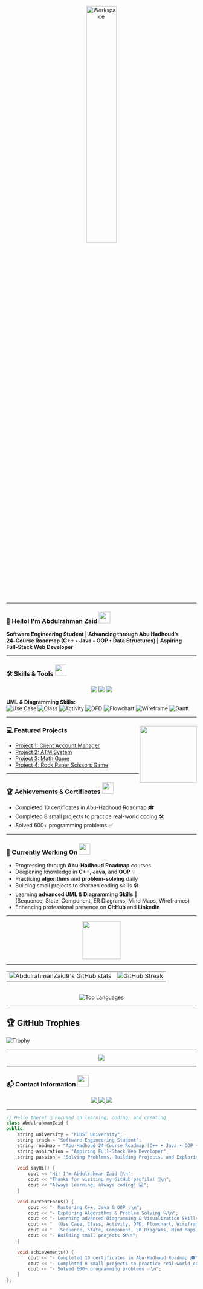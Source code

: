 <div align="center" width="100%">

<img src="https://github.com/SP-XD/SP-XD/blob/main/images/dev-working_rounded.gif?raw=true" alt="Workspace" width="40%"/><br>

</div>

<hr>

### 👋 Hello! I'm **Abdulrahman Zaid** <img src="https://media.giphy.com/media/WUlplcMpOCEmTGBtBW/giphy.gif" width="30">
**Software Engineering Student | Advancing through Abu Hadhoud’s 24‑Course Roadmap (C++ • Java • OOP • Data Structures) | Aspiring Full‑Stack Web Developer**  

---

### 🛠️ Skills & Tools <img src="https://media.giphy.com/media/3o7TKPdUkkbCAVqW4w/giphy.gif" width="30">
<div align="center">
  <img src="https://img.shields.io/badge/C++-00599C?style=for-the-badge&logo=c%2B%2B&logoColor=white" />
  <img src="https://img.shields.io/badge/Visual%20Studio-5C2D91?style=for-the-badge&logo=visual-studio&logoColor=white" />
  <img src="https://img.shields.io/badge/Java-007396?style=for-the-badge&logo=java&logoColor=white" />
</div>

**UML & Diagramming Skills:**  
 ![Use Case](https://img.shields.io/badge/Use%20Case%20Diagram-blue?style=for-the-badge)    ![Class](https://img.shields.io/badge/Class%20Diagram-orange?style=for-the-badge)    ![Activity](https://img.shields.io/badge/Activity%20Diagram-green?style=for-the-badge)    ![DFD](https://img.shields.io/badge/DFD-lightgrey?style=for-the-badge)    ![Flowchart](https://img.shields.io/badge/Flowchart-purple?style=for-the-badge)    ![Wireframe](https://img.shields.io/badge/Wireframe-red?style=for-the-badge)    ![Gantt](https://img.shields.io/badge/Gantt%20Chart-yellow?style=for-the-badge)     

---

### 💻 Featured Projects <img align="right" src="https://media.giphy.com/media/qgQUggAC3Pfv687qPC/giphy.gif" width="150" />
- [Project 1: Client Account Manager](https://github.com/AbdulrahmanZaid9/ClientAccountManager)  
- [Project 2: ATM System](https://github.com/AbdulrahmanZaid9/ATM)  
- [Project 3: Math Game](https://github.com/AbdulrahmanZaid9/MathGame)  
- [Project 4: Rock Paper Scissors Game](https://github.com/AbdulrahmanZaid9/RPSGame)  
---

### 🏆 Achievements & Certificates <img src="https://media.giphy.com/media/26FPnsRww5Zm4/giphy.gif" width="30">
- Completed 10 certificates in Abu-Hadhoud Roadmap 🎓  
- Completed 8 small projects to practice real-world coding 🛠️  
- Solved 600+ programming problems ✅  

---

### 🎯 Currently Working On <img src="https://media.giphy.com/media/xT8qBepJQzUjXpeWU8/giphy.gif" width="30">
- Progressing through **Abu-Hadhoud Roadmap** courses  
- Deepening knowledge in **C++**, **Java**, and **OOP** 💡  
- Practicing **algorithms** and **problem-solving** daily  
- Building small projects to sharpen coding skills 🛠️  
- Learning **advanced UML & Diagramming Skills** 🎨  
  (Sequence, State, Component, ER Diagrams, Mind Maps, Wireframes)  
- Enhancing professional presence on **GitHub** and **LinkedIn**  
---

<div align="center">
  <img src="https://github.com/SP-XD/SP-XD/blob/main/images/Developer.gif" width="100" />
</div>

---

<div align="center"> 
  <table> 
    <tr> 
      <td> 
        <img src="https://github-readme-stats.vercel.app/api?username=AbdulrahmanZaid9&show_icons=true&theme=tokyonight&hide_border=false&count_private=true&v=1" alt="AbdulrahmanZaid9's GitHub stats" /> 
      </td> 
      <td> 
        <img src="https://github-readme-streak-stats.herokuapp.com/?user=AbdulrahmanZaid9&theme=tokyonight&hide_border=false&v=1" alt="GitHub Streak" /> 
      </td> 
    </tr> 
  </table> 
  <br> 
  <img src="https://github-readme-stats.vercel.app/api/top-langs/?username=AbdulrahmanZaid9&layout=compact&theme=tokyonight&hide_border=false&v=1" alt="Top Languages" /> 
</div>

---

## 🏆 GitHub Trophies
![Trophy](https://github-profile-trophy.vercel.app/?username=AbdulrahmanZaid9&theme=darkhub&no-frame=true&no-bg=true&margin-w=5)

---

<p align="center">
  <img src="https://img.shields.io/github/followers/AbdulrahmanZaid9?label=Followers&style=for-the-badge&logo=github&color=1f6feb" />
</p>

---

### 📬 Contact Information <img src="https://media.giphy.com/media/jqNPzdTTxQfOgOqpO4/giphy.gif" width="30">
<div align="center">
  <a href="https://www.linkedin.com/in/ahmed-yaser-mt">
    <img src="https://img.shields.io/badge/LinkedIn-0A66C2?style=for-the-badge&logo=linkedin&logoColor=white" />
  </a>
  <a href="mailto:ahmed.yaser.mt@gmail.com">
    <img src="https://img.shields.io/badge/Gmail-D14836?style=for-the-badge&logo=gmail&logoColor=white" />
  </a>
  <a href="https://wa.me/201014842264">
    <img src="https://img.shields.io/badge/WhatsApp-25D366?style=for-the-badge&logo=whatsapp&logoColor=white" />
  </a>
</div>

---

```cpp
// Hello there! 🚀 Focused on learning, coding, and creating
class AbdulrahmanZaid {
public:
    string university = "KLUST University";
    string track = "Software Engineering Student";
    string roadmap = "Abu-Hadhoud 24-Course Roadmap (C++ • Java • OOP • Data Structures)";
    string aspiration = "Aspiring Full-Stack Web Developer";
    string passion = "Solving Problems, Building Projects, and Exploring New Diagrams!";
    
    void sayHi() { 
        cout << "Hi! I'm Abdulrahman Zaid 👋\n";
        cout << "Thanks for visiting my GitHub profile! 🚀\n";
        cout << "Always learning, always coding! 💻"; 
    }

    void currentFocus() {
        cout << "- Mastering C++, Java & OOP 💡\n";
        cout << "- Exploring Algorithms & Problem Solving 🔍\n";
        cout << "- Learning advanced Diagramming & Visualization Skills 🎨\n";
        cout << "  (Use Case, Class, Activity, DFD, Flowchart, Wireframe, Gantt Chart)\n";
        cout << "  (Sequence, State, Component, ER Diagrams, Mind Maps)\n";
        cout << "- Building small projects 🛠️\n";
    }

    void achievements() {
        cout << "- Completed 10 certificates in Abu-Hadhoud Roadmap 🎓\n";
        cout << "- Completed 8 small projects to practice real-world coding 🛠️\n";
        cout << "- Solved 600+ programming problems ✅\n";
    }
};
